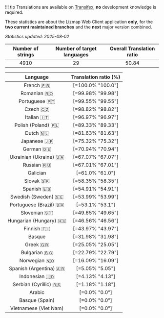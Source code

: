 <!--
DO NOT EDIT THIS FILE DIRECTLY.
It is generated automatically by transifex_stats.py in the scripts folder.
-->

!!! tip
    Translations are available on [Transifex](https://www.transifex.com/3liz-1/lizmap-locales/), **no** development
    knowledge is required.

These statistics are about the Lizmap Web Client application **only**, for the **two current
maintained branches** and the **next** major version combined.

*Statistics updated: 2025-08-02*

| Number of strings | Number of target languages | Overall Translation ratio |
|:-:|:-:|:-:|
4910|29|50.84

| Language | Translation ratio (%) |
|:-:|:-:|
French 🇫🇷 |[=100.0% "100.0"]|
Romanian 🇷🇴 |[=99.98% "99.98"]|
Portuguese 🇵🇹 |[=99.55% "99.55"]|
Czech 🇨🇿 |[=98.82% "98.82"]|
Italian 🇮🇹 |[=96.97% "96.97"]|
Polish (Poland) 🇵🇱 |[=89.33% "89.33"]|
Dutch 🇳🇱 |[=81.63% "81.63"]|
Japanese 🇯🇵 |[=75.32% "75.32"]|
German 🇩🇪 |[=70.94% "70.94"]|
Ukrainian (Ukraine) 🇺🇦 |[=67.07% "67.07"]|
Russian 🇷🇺 |[=67.01% "67.01"]|
Galician  |[=61.0% "61.0"]|
Slovak 🇸🇰 |[=58.35% "58.35"]|
Spanish 🇪🇸 |[=54.91% "54.91"]|
Swedish (Sweden) 🇸🇪 |[=53.99% "53.99"]|
Portuguese (Brazil) 🇧🇷 |[=53.1% "53.1"]|
Slovenian 🇸🇮 |[=49.65% "49.65"]|
Hungarian (Hungary) 🇭🇺 |[=46.56% "46.56"]|
Finnish 🇫🇮 |[=43.97% "43.97"]|
Basque  |[=31.98% "31.98"]|
Greek 🇬🇷 |[=25.05% "25.05"]|
Bulgarian 🇧🇬 |[=22.79% "22.79"]|
Norwegian 🇳🇴 |[=16.09% "16.09"]|
Spanish (Argentina) 🇦🇷 |[=5.05% "5.05"]|
Indonesian 🇮🇩 |[=4.13% "4.13"]|
Serbian (Cyrillic) 🇷🇸 |[=1.18% "1.18"]|
Arabic  |[=0.0% "0.0"]|
Basque (Spain)  |[=0.0% "0.0"]|
Vietnamese (Viet Nam)  |[=0.0% "0.0"]|

